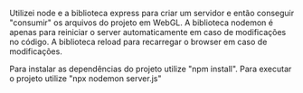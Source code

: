 Utilizei node e a biblioteca express para criar um servidor e então conseguir "consumir" os arquivos do projeto em WebGL.
A biblioteca nodemon é apenas para reiniciar o server automaticamente em caso de modificações no código.
A biblioteca reload para recarregar o browser em caso de modificações.

Para instalar as dependências do projeto utilize "npm install".
Para executar o projeto utilize "npx nodemon server.js"